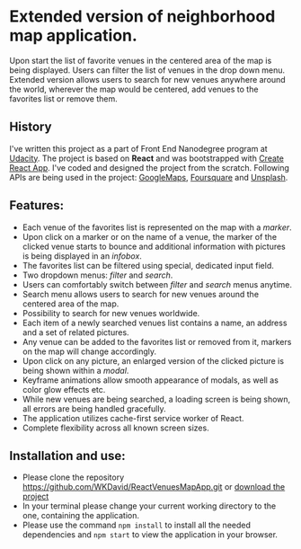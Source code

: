 # Extended version of neighborhood map application.

 Upon start the list of favorite venues in the centered area of the map is being displayed.
 Users can filter the list of venues in the drop down menu. Extended version allows users to search
 for new venues anywhere around the world, wherever the map would be centered, add venues to the favorites list or remove them.

 ## History

 I've written this project as a part of Front End Nanodegree program at [Udacity](https://www.udacity.com/).
 The project is based on **React** and was bootstrapped with [Create React App](https://github.com/facebookincubator/create-react-app).
 I've coded and designed the project from the scratch.
 Following APIs are being used in the project: [GoogleMaps](https://www.google.com/maps), [Foursquare](https://foursquare.com/) and [Unsplash](https://unsplash.com/).

 ## Features:

 + Each venue of the favorites list is represented on the map with a _marker_.
 + Upon click on a marker or on the name of a venue, the marker of the clicked venue starts to bounce and additional information with pictures is being displayed in an _infobox_.
 + The favorites list can be filtered using special, dedicated input field.
 + Two dropdown menus: _filter_ and _search_.
 + Users can comfortably switch between _filter_ and _search_ menus anytime.
 + Search menu allows users to search for new venues around the centered area of the map.
 + Possibility to search for new venues worldwide.
 + Each item of a newly searched venues list contains a name, an address and a set of related pictures.
 + Any venue can be added to the favorites list or removed from it, markers on the map will change accordingly.
 + Upon click on any picture, an enlarged version of the clicked picture is being shown within a _modal_.
 + Keyframe animations allow smooth appearance of modals, as well as color glow effects etc.
 + While new venues are being searched, a loading screen is being shown, all errors are being handled gracefully.
 + The application utilizes cache-first service worker of React.
 + Complete flexibility across all known screen sizes.

 ## Installation and use:

 + Please clone the repository <https://github.com/WKDavid/ReactVenuesMapApp.git> or [download the project](https://github.com/WKDavid/ReactVenuesMapApp/archive/master.zip)
 + In your terminal please change your current working directory to the one, containing the application.
 + Please use the command `npm install` to install all the needed dependencies and `npm start` to view the application in your browser.
